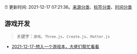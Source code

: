 :alarm_clock: 更新时间: 2021-12-17 07:21:36。[来源分类](../README.md)、[标签分类](../TAGS.md)、[时间分类](../TIMELINE.md)

## 游戏开发


> 关键字：`游戏`、`Three.js`、`Create.js`、`Matter.js`



- [2021-12-17-想入一个游戏本，大佬们帮忙看看](https://www.v2ex.com/t/822799) 